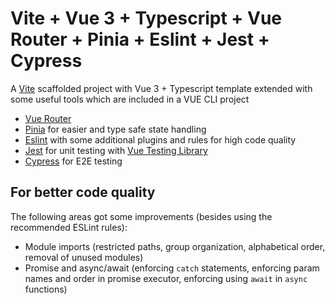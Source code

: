 # Vite + Vue 3 + Typescript + Vue Router + Pinia + Eslint + Jest + Cypress

A [Vite](https://vitejs.dev/) scaffolded project with Vue 3 + Typescript template extended with some useful tools which are included in a VUE CLI project

- [Vue Router](https://router.vuejs.org/)
- [Pinia](https://pinia.vite.net/) for easier and type safe state handling
- [Eslint](https://eslint.org/) with some additional plugins and rules for high code quality
- [Jest](https://jestjs.io/) for unit testing with [Vue Testing Library](https://testing-library.com/docs/vue-testing-library/intro)
- [Cypress](https://www.cypress.io/) for E2E testing

## For better code quality

The following areas got some improvements (besides using the recommended ESLint rules):
- Module imports (restricted paths, group organization, alphabetical order, removal of unused modules)
- Promise and async/await (enforcing `catch` statements, enforcing param names and order in promise executor, enforcing using `await` in `async` functions)